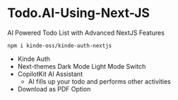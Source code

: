# Todo.AI-Using-Next-JS
AI Powered Todo List with Advanced NextJS Features

```npm i kinde-oss/kinde-auth-nextjs```

- Kinde Auth
- Next-themes Dark Mode Light Mode Switch
- CopilotKit AI Assistant
  - AI fills up your todo and performs other activities
- Download as PDF Option

